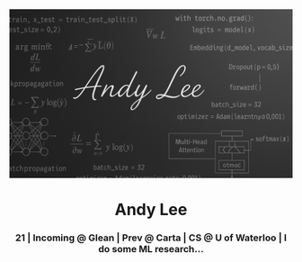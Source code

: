 <div style="height: 300px; overflow: hidden; position: relative;">
  <img src="andy_lee_banner.png" style="position: absolute; top: 50%; transform: translateY(-50%); width: 100%;">
</div>
<h1 align="center">Andy Lee</h1>

<h3 align="center">21 | Incoming @ Glean | Prev @ Carta | CS @ U of Waterloo | I do some ML research...</h3>
